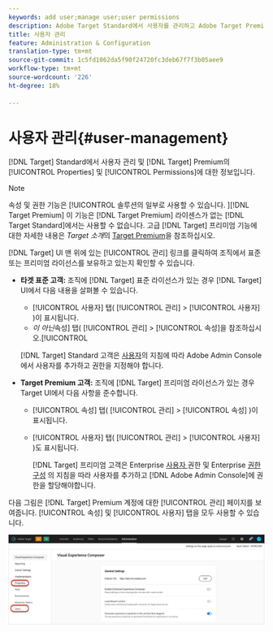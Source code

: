 ```yaml
---
keywords: add user;manage user;user permissions
description: Adobe Target Standard에서 사용자를 관리하고 Adobe Target Premium에서 엔터프라이즈 속성 및 권한을 관리할 수 있습니다.
title: 사용자 관리
feature: Administration & Configuration
translation-type: tm+mt
source-git-commit: 1c5fd1062da5f90f24720fc3deb67f7f3b05aee9
workflow-type: tm+mt
source-wordcount: '226'
ht-degree: 18%

---
```



# 사용자 관리{#user-management}

[!DNL Target] Standard에서 사용자 관리 및 [!DNL Target] Premium의 [!UICONTROL Properties] 및 [!UICONTROL Permissions]에 대한 정보입니다.

>[!NOTE]
>
>속성 및 권한 기능은 [!UICONTROL  솔루션의 일부로 사용할 수 있습니다. ][!DNL Target Premium] 이 기능은 [!DNL Target Premium] 라이센스가 없는 [!DNL Target Standard]에서는 사용할 수 없습니다. 고급 [!DNL Target] 프리미엄 기능에 대한 자세한 내용은 *Target 소개*&#x200B;의 [Target Premium](/help/c-intro/intro.md#premium)을 참조하십시오.

[!DNL Target] UI 맨 위에 있는 [!UICONTROL 관리] 링크를 클릭하여 조직에서 표준 또는 프리미엄 라이선스를 보유하고 있는지 확인할 수 있습니다.

* **타겟 표준 고객:** 조직에  [!DNL Target] 표준 라이선스가 있는 경우  [!DNL Target] UI에서 다음 내용을 살펴볼 수 있습니다.

   * [!UICONTROL 사용자] 탭( [!UICONTROL 관리] > [!UICONTROL 사용자] )이 표시됩니다.
   * *이 아닌*&#x200B;속성] 탭( [!UICONTROL 관리] > [!UICONTROL 속성]을 참조하십시오.[!UICONTROL 

   [!DNL Target] Standard 고객은 [사용자](/help/administrating-target/c-user-management/c-user-management/user-management.md)의 지침에 따라 Adobe Admin Console에서 사용자를 추가하고 권한을 지정해야 합니다.

* **Target Premium 고객:** 조직에  [!DNL Target] 프리미엄 라이선스가 있는 경우 Target UI에서 다음 사항을 준수합니다.

   * [!UICONTROL 속성] 탭( [!UICONTROL 관리] > [!UICONTROL 속성] )이 표시됩니다.
   * [!UICONTROL 사용자] 탭( [!UICONTROL 관리] > [!UICONTROL 사용자] )도 표시됩니다.

      [!DNL Target] 프리미엄 고객은 Enterprise  [사용자 ](/help/administrating-target/c-user-management/property-channel/property-channel.md#concept_E396B16FA2024ADBA27BC056138F9838) 권한 및 Enterprise  [권한 구성](/help/administrating-target/c-user-management/property-channel/properties-overview.md#concept_22F2855DBF0D4754B9460F5D68749C71) 의 지침을 따라 사용자를 추가하고  [!DNL Adobe Admin Console]에 권한을 할당해야합니다.

다음 그림은 [!DNL Target] Premium 계정에 대한 [!UICONTROL 관리] 페이지를 보여줍니다. [!UICONTROL 속성] 및 [!UICONTROL 사용자] 탭을 모두 사용할 수 있습니다.

![관리 탭](/help/administrating-target/assets/premium.png)

